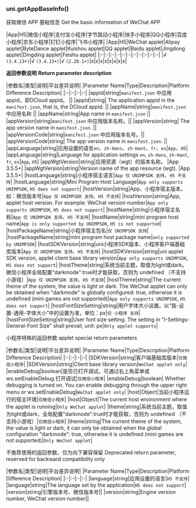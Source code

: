 ### uni.getAppBaseInfo()

获取微信 APP 基础信息
Get the basic information of WeChat APP

|App|H5|微信小程序|支付宝小程序|字节跳动小程序|快手小程序|QQ小程序|百度小程序|京东小程序|钉钉小程序|飞书小程序|
|App|H5|WeChat applet|Alipay applet|ByteDance applet|Kuishou applet|QQ applet|Baidu applet|Jingdong applet|Dingding applet|Feishu applet|
|:-|:-|:-|:-|:-|:-|:-|:-|:-|:-|:-|
|√ `(3.4.13+)`|√ `(3.4.13+)`|√ `(2.20.1+)`|x|x|x|x|x|x|x|x|

**返回参数说明**
**Return parameter description**

|参数名|类型|说明|平台差异说明|
|Parameter Name|Type|Description|Platform Difference Description|
|:-|:-|:-|:-|
|appId|string|`manifest.json` 中应用appid，即DCloud appid。	||
|appId|string| The application appid in the `manifest.json`, that is, the DCloud appid. ||
|appName|string|`manifest.json` 中应用名称	||
|appName|string|App name in `manifest.json` ||
|appVersion|string|`manifest.json` 中应用版本名称。||
|appVersion|string| The app version name in `manifest.json`. ||
|appVersionCode|string|`manifest.json` 中应用版本名号。||
|appVersionCode|string| The app version name in `manifest.json`. ||
|appLanguage|string|应用设置的语言`en`、`zh-Hans`、`zh-Hant`、`fr`、`es`|`App`、`H5`|
|appLanguage|string|Language for application settings `en`, `zh-Hans`, `zh-Hant`, `fr`, `es`|`App`, `H5`|
|appWgtVersion|string|应用资源（wgt）的版本名称。	|App 3.5.5+|
|appWgtVersion|string|Version name of the app resource (wgt). |App 3.5.5+|
|hostLanguage|string|小程序宿主语言|`App 仅 UNIMPSDK 支持`、`H5 不支持`|
|hostLanguage|string|Mini Program Host Language|`App only supports UNIMPSDK`, `H5 does not support`|
|hostVersion|string|App、小程序宿主版本。如：微信版本号|`App 仅 UNIMPSDK 支持`、`H5 不支持`|
|hostVersion|string|App, applet host version. For example: WeChat version number|`App only supports UNIMPSDK`, `H5 does not support`|
|hostName|string|小程序宿主名称|`App 仅 UNIMPSDK 支持`、`H5 不支持`|
|hostName|string|mini program host name|`App is only supported by UNIMPSDK`, `H5 is not supported`|
|hostPackageName|string|小程序宿主包名|`仅 UNIMPSDK 支持`|
|hostPackageName|string|mini program host package name|`only supported by UNIMPSDK`|
|hostSDKVersion|string|uni小程序SDK版本、小程序客户端基础库版本|`App 仅 UNIMPSDK 支持`、`H5 不支持`|
|hostSDKVersion|string|uni applet SDK version, applet client base library version|`App only supports UNIMPSDK`, `H5 does not support`|
|hostTheme|string|系统当前主题，取值为light或dark。微信小程序全局配置"darkmode":true时才能获取，否则为 undefined （不支持小游戏）|`App 仅 UNIMPSDK 支持`、`H5 不支持`|
|hostTheme|string|The current theme of the system, the value is light or dark. The WeChat applet can only be obtained when "darkmode" is globally configured: true, otherwise it is undefined (mini games are not supported)|`App only supports UNIMPSDK`, `H5 does not support`|
|hostFontSizeSetting|string|用户字体大小设置。以“我-设置-通用-字体大小”中的设置为准，单位：px|`仅 小程序 支持`|
|hostFontSizeSetting|string|User font size setting. The setting in "I-Settings-General-Font Size" shall prevail, unit: px|`Only applet supports`|

小程序特殊的返回参数
applet special return parameters

|参数名|类型|说明|平台差异说明|
|Parameter Name|Type|Description|Platform Difference Description|
|:-|:-|:-|:-|
|SDKVersion|string|客户端基础库版本|`仅微信小程序`|
|SDKVersion|string|Client base library version|`WeChat applet only`|
|enableDebug|boolean|是否已打开调试。可通过右上角菜单或 wx.setEnableDebug 打开调试|`仅微信小程序`|
|enableDebug|boolean| Whether debugging is turned on. You can enable debugging through the upper right menu or wx.setEnableDebug|`WeChat applet only`|
|host|Object|当前小程序运行的宿主环境|`仅微信小程序`|
|host|Object|The current host environment where the applet is running|`Only WeChat applet`|
|theme|string|系统当前主题，取值为light或dark，全局配置"darkmode":true时才能获取，否则为 undefined （不支持小游戏）|`仅微信小程序`|
|theme|string|The current theme of the system, the value is light or dark, it can only be obtained when the global configuration "darkmode": true, otherwise it is undefined (mini games are not supported)|`Only WeChat applet`|

不推荐使用的返回参数，仅为向下兼容保留
Deprecated return parameter, reserved for backward compatibility only

|参数名|类型|说明|平台差异说明|
|Parameter Name|Type|Description|Platform Difference Description|
|:-|:-|:-|:-|
|language|string|应用设置的语言|`H5 不支持`|
|language|string|The language set by the application|`H5 does not support`|
|version|string|引擎版本号、微信版本号||
|version|string|Engine version number, WeChat version number||